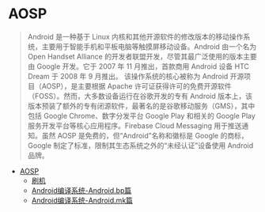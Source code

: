 # AOSP
> Android 是一种基于 Linux 内核和其他开源软件的修改版本的移动操作系统，主要用于智能手机和平板电脑等触摸屏移动设备。Android 由一个名为 Open Handset Alliance 的开发者联盟开发，尽管其最广泛使用的版本主要由 Google 开发。它于 2007 年 11 月推出，首款商用 Android 设备 HTC Dream 于 2008 年 9 月推出。
> 该操作系统的核心被称为 Android 开源项目（AOSP），是主要根据 Apache 许可证获得许可的免费开源软件（FOSS）。然而，大多数设备运行在谷歌开发的专有 Android 版本上，该版本预装了额外的专有闭源软件，最著名的是谷歌移动服务（GMS），其中包括 Google Chrome、数字分发平台 Google Play 和相关的 Google Play 服务开发平台等核心应用程序。Firebase Cloud Messaging 用于推送通知。虽然 AOSP 是免费的，但“Android”名称和徽标是 Google 的商标，Google 制定了标准，限制其生态系统之外的“未经认证”设备使用 Android 品牌。

- [AOSP](./subpage/AOSP/_AOSP.md)
  - [刷机](./subpage/AOSP/subsubpage/刷机.md)
  - [Android编译系统-Android.bp篇](./subpage/AOSP/subsubpage/Android编译系统-Android.bp篇.md)
  - [Android编译系统-Android.mk篇](./subpage/AOSP/subsubpage/Android编译系统-Android.mk篇.md)
